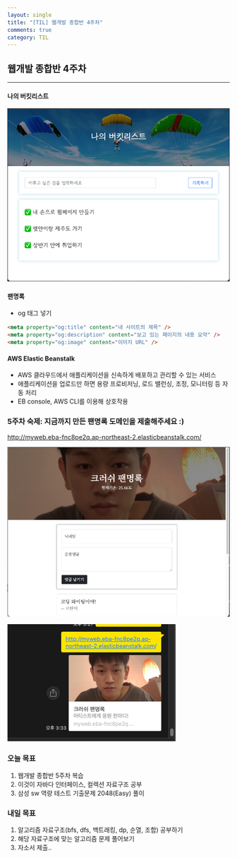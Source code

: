 ```yaml
---
layout: single
title: "[TIL] 웹개발 종합반 4주차"
comments: true
category: TIL
---
```


## 웹개발 종합반 4주차

---

####  나의 버킷리스트

![img.png](img.png)

####  팬명록
* og 태그 넣기
```html
<meta property="og:title" content="내 사이트의 제목" /> 
<meta property="og:description" content="보고 있는 페이지의 내용 요약" />
<meta property="og:image" content="이미지 URL" />
```

#### AWS Elastic Beanstalk
* AWS 클라우드에서 애플리케이션을 신속하게 배포하고 관리할 수 있는 서비스
* 애플리케이션을 업로드만 하면 용량 프로비저닝, 로드 밸런싱, 조정, 모니터링 등 자동 처리
* EB console, AWS CLI를 이용해 상호작용

### 5주차 숙제: 지금까지 만든 팬명록 도메인을 제출해주세요 :)
http://myweb.eba-fnc8pe2q.ap-northeast-2.elasticbeanstalk.com/

![img_2.png](img_2.png)

![img_3.png](img_3.png)

### 오늘 목표
1. 웹개발 종합반 5주차 복습
2. 이것이 자바다 인터페이스, 컬렉션 자료구조 공부
3. 삼성 sw 역량 테스트 기출문제 2048(Easy) 풀이

### 내일 목표
1. 알고리즘 자료구조(bfs, dfs, 백트래킹, dp, 순열, 조합) 공부하기
2. 해당 자료구조에 맞는 알고리즘 문제 풀어보기
3. 자소서 제출..